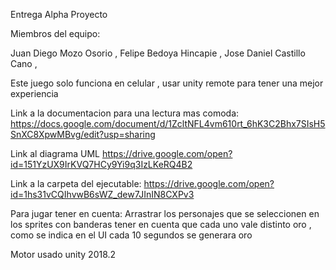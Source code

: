 Entrega Alpha Proyecto

Miembros del equipo:

Juan Diego Mozo Osorio , Felipe Bedoya Hincapie , Jose Daniel Castillo Cano ,

Este juego solo funciona en celular , usar unity remote para tener una mejor experiencia

Link a la documentacion para una lectura mas comoda:
https://docs.google.com/document/d/1ZcltNFL4vm610rt_6hK3C2Bhx7SIsH5SnXC8XpwMBvg/edit?usp=sharing

Link al diagrama UML
https://drive.google.com/open?id=151YzUX9IrKVQ7HCy9Yi9q3IzLKeRQ4B2

Link a la carpeta del ejecutable:
https://drive.google.com/open?id=1hs31vCQIhvwB6sWZ_dew7JInIN8CXPv3

Para jugar tener en cuenta:
Arrastrar los personajes que se seleccionen en los sprites con banderas
tener en cuenta que cada uno vale distinto oro , como se indica en el UI
cada 10 segundos se generara oro

Motor usado unity 2018.2
